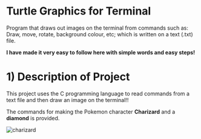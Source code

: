 # Turtle Graphics for Terminal
Program that draws out images on the terminal from commands such as: Draw, move, rotate, background colour, etc; which is written on a text (.txt) file.

**I have made it very easy to follow here with simple words and easy steps!**

# 1) Description of Project
This project uses the C programming language to read commands from a text file and then draw an image on the terminal!!

The commands for making the Pokemon character **Charizard** and a **diamond** is provided.


![charizard](https://user-images.githubusercontent.com/48969261/196024395-43f34c9f-3e86-43ea-923d-c47f495549a5.jpg)
